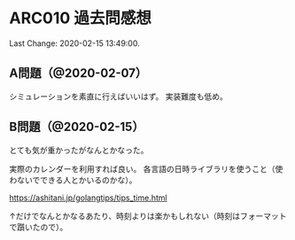 # ARC010 過去問感想

Last Change: 2020-02-15 13:49:00.

## A問題（@2020-02-07）

シミュレーションを素直に行えばいいはず。
実装難度も低め。

## B問題（@2020-02-15）

とても気が重かったがなんとかなった。

実際のカレンダーを利用すれば良い。
各言語の日時ライブラリを使うこと（使わないでできる人とかいるのかな）。

https://ashitani.jp/golangtips/tips_time.html

↑だけでなんとかなるあたり、時刻よりは楽かもしれない（時刻はフォーマットで躓いたので）。
